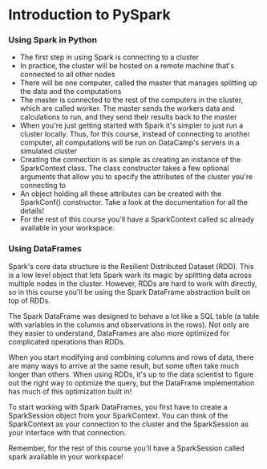 # Introduction to PySpark

### Using Spark in Python
* The first step in using Spark is connecting to a cluster
* In practice, the cluster will be hosted on a remote machine that's connected to all other nodes
* There will be one computer, called the master that manages splitting up the data and the computations
* The master is connected to the rest of the computers in the cluster, which are called worker. The master sends the workers data and calculations to run, and they send their results back to the master
* When you're just getting started with Spark it's simpler to just run a cluster locally. Thus, for this course, instead of connecting to another computer, all computations will be run on DataCamp's servers in a simulated cluster
* Creating the connection is as simple as creating an instance of the SparkContext class. The class constructor takes a few optional arguments that allow you to specify the attributes of the cluster you're connecting to
* An object holding all these attributes can be created with the SparkConf() constructor. Take a look at the documentation for all the details!
* For the rest of this course you'll have a SparkContext called sc already available in your workspace.

### Using DataFrames
Spark's core data structure is the Resilient Distributed Dataset (RDD). This is a low level object that lets Spark work its magic by splitting data across multiple nodes in the cluster. However, RDDs are hard to work with directly, so in this course you'll be using the Spark DataFrame abstraction built on top of RDDs.

The Spark DataFrame was designed to behave a lot like a SQL table (a table with variables in the columns and observations in the rows). Not only are they easier to understand, DataFrames are also more optimized for complicated operations than RDDs.

When you start modifying and combining columns and rows of data, there are many ways to arrive at the same result, but some often take much longer than others. When using RDDs, it's up to the data scientist to figure out the right way to optimize the query, but the DataFrame implementation has much of this optimization built in!

To start working with Spark DataFrames, you first have to create a SparkSession object from your SparkContext. You can think of the SparkContext as your connection to the cluster and the SparkSession as your interface with that connection.

Remember, for the rest of this course you'll have a SparkSession called spark available in your workspace!
